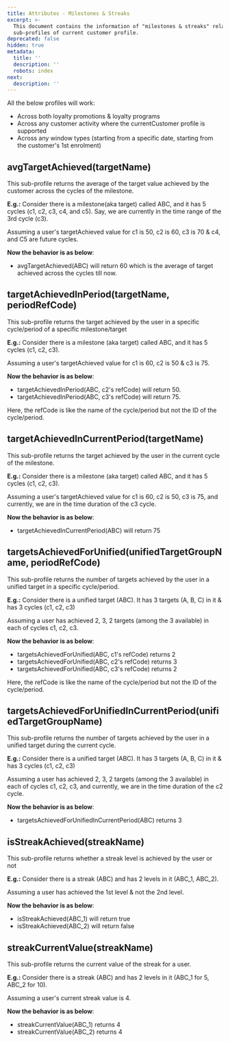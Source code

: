 ```yaml
---
title: Attributes - Milestones & Streaks
excerpt: >-
  This document contains the information of "milestones & streaks" related
  sub-profiles of current customer profile.
deprecated: false
hidden: true
metadata:
  title: ''
  description: ''
  robots: index
next:
  description: ''
---
```

All the below profiles will work:

* Across both loyalty promotions & loyalty programs
* Across any customer activity where the currentCustomer profile is supported
* Across any window types (starting from a specific date, starting from the customer's 1st enrolment)

## avgTargetAchieved(targetName)

This sub-profile returns the average of the target value achieved by the customer across the cycles of the milestone.

**E.g.:** Consider there is a milestone(aka target) called ABC, and it has 5 cycles (c1, c2, c3, c4, and c5). Say, we are currently in the time range of the 3rd cycle (c3).

Assuming a user's targetAchieved value for c1 is 50, c2 is 60, c3 is 70 & c4, and C5 are future cycles.

**Now the behavior is as below**: 

* avgTargetAchieved(ABC) will return 60 which is the average of target achieved across the cycles till now. 

## targetAchievedInPeriod(targetName, periodRefCode)

This sub-profile returns the target achieved by the user in a specific cycle/period of a specific milestone/target

**E.g.:** Consider there is a milestone (aka target) called ABC, and it has 5 cycles (c1, c2, c3).

Assuming a user's targetAchieved value for c1 is 60, c2 is 50 & c3 is 75.

**Now the behavior is as below**:

* targetAchievedInPeriod(ABC, c2's refCode) will return 50. 
* targetAchievedInPeriod(ABC, c3's refCode) will return 75.

Here, the refCode is like the name of the cycle/period but not the ID of the cycle/period.

## targetAchievedInCurrentPeriod(targetName)

This sub-profile returns the target achieved by the user in the current cycle of the milestone.

**E.g.:** Consider there is a milestone (aka target) called ABC, and it has 5 cycles (c1, c2, c3).

Assuming a user's targetAchieved value for c1 is 60, c2 is 50, c3 is 75, and currently, we are in the time duration of the c3 cycle.

**Now the behavior is as below**:

* targetAchievedInCurrentPeriod(ABC) will return 75

## targetsAchievedForUnified(unifiedTargetGroupName, periodRefCode)

This sub-profile returns the number of targets achieved by the user in a unified target in a specific cycle/period.

**E.g.:** Consider there is a unified target (ABC). It has 3 targets (A, B, C) in it & has 3 cycles (c1, c2, c3)

Assuming a user has achieved 2, 3, 2 targets (among the 3 available) in each of cycles c1, c2, c3.

**Now the behavior is as below**:

* targetsAchievedForUnified(ABC, c1's refCode) returns 2
* targetsAchievedForUnified(ABC, c2's refCode) returns 3
* targetsAchievedForUnified(ABC, c3's refCode) returns 2

Here, the refCode is like the name of the cycle/period but not the ID of the cycle/period.

## targetsAchievedForUnifiedInCurrentPeriod(unifiedTargetGroupName)

This sub-profile returns the number of targets achieved by the user in a unified target during the current cycle.

**E.g.:** Consider there is a unified target (ABC). It has 3 targets (A, B, C) in it & has 3 cycles (c1, c2, c3)

Assuming a user has achieved 2, 3, 2 targets (among the 3 available) in each of cycles c1, c2, c3, and currently, we are in the time duration of the c2 cycle.

**Now the behavior is as below**:

* targetsAchievedForUnifiedInCurrentPeriod(ABC) returns 3

## isStreakAchieved(streakName)

This sub-profile returns whether a streak level is achieved by the user or not

**E.g.:** Consider there is a streak (ABC) and has 2 levels in it (ABC\_1, ABC\_2).

Assuming a user has achieved the 1st level & not the 2nd level.

**Now the behavior is as below**:

* isStreakAchieved(ABC\_1) will return true
* isStreakAchieved(ABC\_2) will return false

## streakCurrentValue(streakName)

This sub-profile returns the current value of the streak for a user.

**E.g.:** Consider there is a streak (ABC) and has 2 levels in it (ABC\_1 for 5, ABC\_2 for 10). 

Assuming a user's current streak value is 4.

**Now the behavior is as below**:

* streakCurrentValue(ABC\_1) returns 4
* streakCurrentValue(ABC\_2) returns 4
